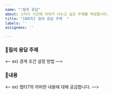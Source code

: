 ```yaml
---
name: "❔질의 응답"
about: 스터디 시간에 이야기 나누고 싶은 주제를 작성합니다.
title: "[N회차] 질의 응답 주제  "
labels: ''
assignees: ''

---
```


### 🍎질의 응답 주제

<— ex) 경계 조건 설정 방법 —>

### 📘내용

<— ex) 챕터7의 어떠한 내용에 대해 궁금합니다.  —>
